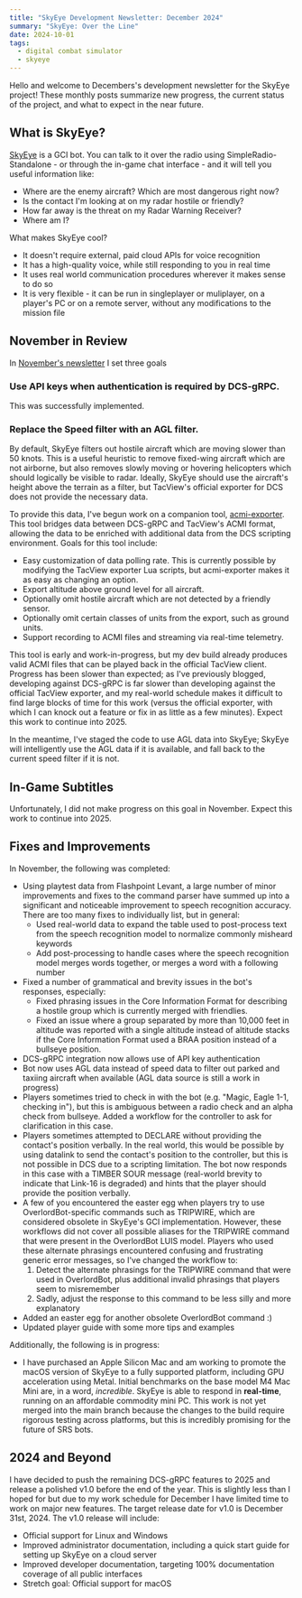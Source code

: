 ```yaml
---
title: "SkyEye Development Newsletter: December 2024"
summary: "SkyEye: Over the Line"
date: 2024-10-01
tags:
  - digital combat simulator
  - skyeye
---
```


Hello and welcome to Decembers's development newsletter for the SkyEye project! These monthly posts summarize new progress, the current status of the project, and what to expect in the near future.

## What is SkyEye?

[SkyEye](https://github.com/dharmab/skyeye) is a GCI bot. You can talk to it over the radio using SimpleRadio-Standalone - or through the in-game chat interface - and it will tell you useful information like:

- Where are the enemy aircraft? Which are most dangerous right now?
- Is the contact I'm looking at on my radar hostile or friendly?
- How far away is the threat on my Radar Warning Receiver?
- Where am I?

What makes SkyEye cool?

- It doesn't require external, paid cloud APIs for voice recognition
- It has a high-quality voice, while still responding to you in real time
- It uses real world communication procedures wherever it makes sense to do so
- It is very flexible - it can be run in singleplayer or muliplayer, on a player's PC or on a remote server, without any modifications to the mission file

## November in Review

In [November's newsletter](newsletter-2024-11.md) I set three goals

### Use API keys when authentication is required by DCS-gRPC.

This was successfully implemented.

### Replace the Speed filter with an AGL filter.

By default, SkyEye filters out hostile aircraft which are moving slower than 50 knots. This is a useful heuristic to remove fixed-wing aircraft which are not airborne, but also removes slowly moving or hovering helicopters which should logically be visible to radar. Ideally, SkyEye should use the aircraft's height above the terrain as a filter, but TacView's official exporter for DCS does not provide the necessary data.

To provide this data, I've begun work on a companion tool, [acmi-exporter](https://github.com/dharmab/acmi-exporter). This tool bridges data between DCS-gRPC and TacView's ACMI format, allowing the data to be enriched with additional data from the DCS scripting environment. Goals for this tool include:

- Easy customization of data polling rate. This is currently possible by modifying the TacView exporter Lua scripts, but acmi-exporter makes it as easy as changing an option.
- Export altitude above ground level for all aircraft.
- Optionally omit hostile aircraft which are not detected by a friendly sensor.
- Optionally omit certain classes of units from the export, such as ground units.
- Support recording to ACMI files and streaming via real-time telemetry.

This tool is early and work-in-progress, but my dev build already produces valid ACMI files that can be played back in the official TacView client. Progress has been slower than expected; as I've previously blogged, developing against DCS-gRPC is far slower than developing against the official TacView exporter, and my real-world schedule makes it difficult to find large blocks of time for this work (versus the official exporter, with which I can knock out a feature or fix in as little as a few minutes). Expect this work to continue into 2025.

In the meantime, I've staged the code to use AGL data into SkyEye; SkyEye will intelligently use the AGL data if it is available, and fall back to the current speed filter if it is not.

## In-Game Subtitles

Unfortunately, I did not make progress on this goal in November. Expect this work to continue into 2025.

## Fixes and Improvements

In November, the following was completed: 

* Using playtest data from Flashpoint Levant, a large number of minor improvements and fixes to the command parser have summed up into a significant and noticeable improvement to speech recognition accuracy. There are too many fixes to individually list, but in general:
  * Used real-world data to expand the table used to post-process text from the speech recognition model to normalize commonly misheard keywords
  * Add post-processing to handle cases where the speech recognition model merges words together, or merges a word with a following number
* Fixed a number of grammatical and brevity issues in the bot's responses, especially:
  * Fixed phrasing issues in the Core Information Format for describing a hostile group which is currently merged with friendlies.
  * Fixed an issue where a group separated by more than 10,000 feet in altitude was reported with a single altitude instead of altitude stacks if the Core Information Format used a BRAA position instead of a bullseye position.
* DCS-gRPC integration now allows use of API key authentication
* Bot now uses AGL data instead of speed data to filter out parked and taxiing aircraft when available (AGL data source is still a work in progress)
* Players sometimes tried to check in with the bot (e.g. "Magic, Eagle 1-1, checking in"), but this is ambiguous between a radio check and an alpha check from bullseye. Added a workflow for the controller to ask for clarification in this case.
* Players sometimes attempted to DECLARE without providing the contact's position verbally. In the real world, this would be possible by using datalink to send the contact's position to the controller, but this is not possible in DCS due to a scripting limitation. The bot now responds in this case with a TIMBER SOUR message (real-world brevity to indicate that Link-16 is degraded) and hints that the player should provide the position verbally.
* A few of you encountered the easter egg when players try to use OverlordBot-specific commands such as TRIPWIRE, which are considered obsolete in SkyEye's GCI implementation. However, these workflows did not cover all possible aliases for the TRIPWIRE command that were present in the OverlordBot LUIS model. Players who used these alternate phrasings encountered confusing and frustrating generic error messages, so I've changed the workflow to:
  1. Detect the alternate phrasings for the TRIPWIRE command that were used in OverlordBot, plus additional invalid phrasings that players seem to misremember
  2. Sadly, adjust the response to this command to be less silly and more explanatory
* Added an easter egg for another obsolete OverlordBot command :)
* Updated player guide with some more tips and examples

Additionally, the following is in progress:

* I have purchased an Apple Silicon Mac and am working to promote the macOS version of SkyEye to a fully supported platform, including GPU acceleration using Metal. Initial benchmarks on the base model M4 Mac Mini are, in a word, _incredible_. SkyEye is able to respond in **real-time**, running on an affordable commodity mini PC. This work is not yet merged into the main branch because the changes to the build require rigorous testing across platforms, but this is incredibly promising for the future of SRS bots.

## 2024 and Beyond

I have decided to push the remaining DCS-gRPC features to 2025 and release a polished v1.0 before the end of the year. This is slightly less than I hoped for but due to my work schedule for December I have limited time to work on major new features. The target release date for v1.0 is December 31st, 2024. The v1.0 release will include:

* Official support for Linux and Windows
* Improved administrator documentation, including a quick start guide for setting up SkyEye on a cloud server
* Improved developer documentation, targeting 100% documentation coverage of all public interfaces
* Stretch goal: Official support for macOS

